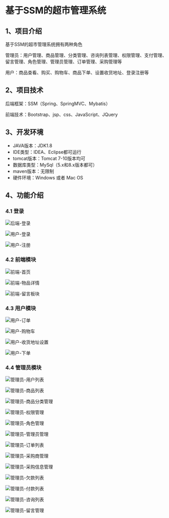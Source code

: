 # 基于SSM的超市管理系统


## 1、项目介绍

基于SSM的超市管理系统拥有两种角色

管理员：用户管理、商品管理、分类管理、咨询列表管理、权限管理、支付管理、留言管理、角色管理、管理员管理、订单管理、采购管理等

用户：商品查看、购买、购物车、商品下单、设置收货地址、登录注册等


## 2、项目技术

后端框架：SSM（Spring、SpringMVC、Mybatis）

前端技术：Bootstrap、jsp、css、JavaScript、JQuery

## 3、开发环境

- JAVA版本：JDK1.8
- IDE类型：IDEA、Eclipse都可运行
- tomcat版本：Tomcat 7-10版本均可
- 数据库类型：MySql（5.x和8.x版本都可） 
- maven版本：无限制
- 硬件环境：Windows 或者 Mac OS


## 4、功能介绍

### 4.1 登录

![后端-登录](https://project-images-1256969109.cos.ap-chongqing.myqcloud.com/Typora-Images/202208021236147.jpg)

![用户-登录](https://project-images-1256969109.cos.ap-chongqing.myqcloud.com/Typora-Images/202208021237591.jpg)

![用户-注册](https://project-images-1256969109.cos.ap-chongqing.myqcloud.com/Typora-Images/202208021237743.jpg)

### 4.2 前端模块

![前端-首页](https://project-images-1256969109.cos.ap-chongqing.myqcloud.com/Typora-Images/202208021237630.jpg)

![前端-物品详情](https://project-images-1256969109.cos.ap-chongqing.myqcloud.com/Typora-Images/202208021237442.jpg)

![前端-留言板块](https://project-images-1256969109.cos.ap-chongqing.myqcloud.com/Typora-Images/202208021238269.jpg)

### 4.3 用户模块

![用户-订单](https://project-images-1256969109.cos.ap-chongqing.myqcloud.com/Typora-Images/202208021238878.jpg)

![用户-购物车](https://project-images-1256969109.cos.ap-chongqing.myqcloud.com/Typora-Images/202208021238883.jpg)

![用户-收货地址设置](https://project-images-1256969109.cos.ap-chongqing.myqcloud.com/Typora-Images/202208021238297.jpg)

![用户-下单](https://project-images-1256969109.cos.ap-chongqing.myqcloud.com/Typora-Images/202208021238363.jpg)

### 4.4 管理员模块

![管理员-用户列表](https://project-images-1256969109.cos.ap-chongqing.myqcloud.com/Typora-Images/202208021238253.jpg)

![管理员-商品列表](https://project-images-1256969109.cos.ap-chongqing.myqcloud.com/Typora-Images/202208021238247.jpg)

![管理员-商品分类管理](https://project-images-1256969109.cos.ap-chongqing.myqcloud.com/Typora-Images/202208021238451.jpg)

![管理员-权限管理](https://project-images-1256969109.cos.ap-chongqing.myqcloud.com/Typora-Images/202208021238426.jpg)

![管理员-角色管理](https://project-images-1256969109.cos.ap-chongqing.myqcloud.com/Typora-Images/202208021239517.jpg)

![管理员-管理员管理](https://project-images-1256969109.cos.ap-chongqing.myqcloud.com/Typora-Images/202208021239855.jpg)

![管理员-订单列表](https://project-images-1256969109.cos.ap-chongqing.myqcloud.com/Typora-Images/202208021239293.jpg)

![管理员-采购商管理](https://project-images-1256969109.cos.ap-chongqing.myqcloud.com/Typora-Images/202208021239127.jpg)

![管理员-采购信息管理](https://project-images-1256969109.cos.ap-chongqing.myqcloud.com/Typora-Images/202208021239415.jpg)

![管理员-欠款列表](https://project-images-1256969109.cos.ap-chongqing.myqcloud.com/Typora-Images/202208021239202.jpg)

![管理员-付款列表](https://project-images-1256969109.cos.ap-chongqing.myqcloud.com/Typora-Images/202208021239022.jpg)

![管理员-咨询列表](https://project-images-1256969109.cos.ap-chongqing.myqcloud.com/Typora-Images/202208021239209.jpg)

![管理员-留言管理](https://project-images-1256969109.cos.ap-chongqing.myqcloud.com/Typora-Images/202208021239995.jpg)


